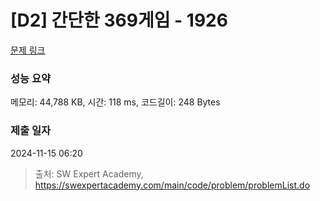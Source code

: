 # [D2] 간단한 369게임 - 1926 

[문제 링크](https://swexpertacademy.com/main/code/problem/problemDetail.do?contestProbId=AV5PTeo6AHUDFAUq) 

### 성능 요약

메모리: 44,788 KB, 시간: 118 ms, 코드길이: 248 Bytes

### 제출 일자

2024-11-15 06:20



> 출처: SW Expert Academy, https://swexpertacademy.com/main/code/problem/problemList.do